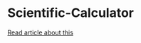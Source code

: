 # Scientific-Calculator

[Read article about this]([https://link-url-here.org](https://medium.com/@rd893918/scientific-calculator-using-java-b33dc03aeb16))
